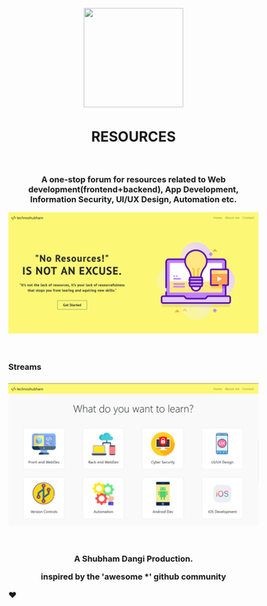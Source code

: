 
<p align="center"> 
<img src="https://image.flaticon.com/icons/svg/74/74960.svg" width="200" height="200">
</p>
<div align="center"> 
<h1>RESOURCES</h1>
</div>
  <br>
  <div align="center"> 
<h3>A one-stop forum for resources related to Web development(frontend+backend), App Development, Information Security, UI/UX Design, Automation etc.
</h3>
</div>
<p align="center"> 
<img src="UI/readme1.png">
</p>
  <br>
  <h3>Streams<h3>
   <p align="center"> 
<img src="UI/readme2.png">
</p>
  
<br>
    <div align="center"> 
 <p>A Shubham Dangi Production.</p>
    <p>inspired by the 'awesome *' github community </p>
</div>
    
&#10084;&#65039;
